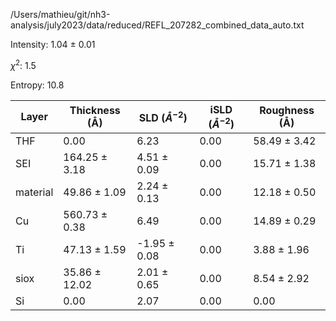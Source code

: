 /Users/mathieu/git/nh3-analysis/july2023/data/reduced/REFL_207282_combined_data_auto.txt

Intensity: 1.04 ± 0.01

$\chi^2$:  1.5

Entropy: 10.8

| Layer | Thickness (Å) | SLD ($Å^{-2}$) | iSLD ($Å^{-2}$) | Roughness (Å) |
| --- | --- | --- | --- | --- |
|                  THF | 0.00 | 6.23 | 0.00 | 58.49 ± 3.42 |
|                  SEI | 164.25 ± 3.18 | 4.51 ± 0.09 | 0.00 | 15.71 ± 1.38 |
|             material | 49.86 ± 1.09 | 2.24 ± 0.13 | 0.00 | 12.18 ± 0.50 |
|                   Cu | 560.73 ± 0.38 | 6.49 | 0.00 | 14.89 ± 0.29 |
|                   Ti | 47.13 ± 1.59 | -1.95 ± 0.08 | 0.00 | 3.88 ± 1.96 |
|                 siox | 35.86 ± 12.02 | 2.01 ± 0.65 | 0.00 | 8.54 ± 2.92 |
|                   Si | 0.00 | 2.07 | 0.00 | 0.00 |
